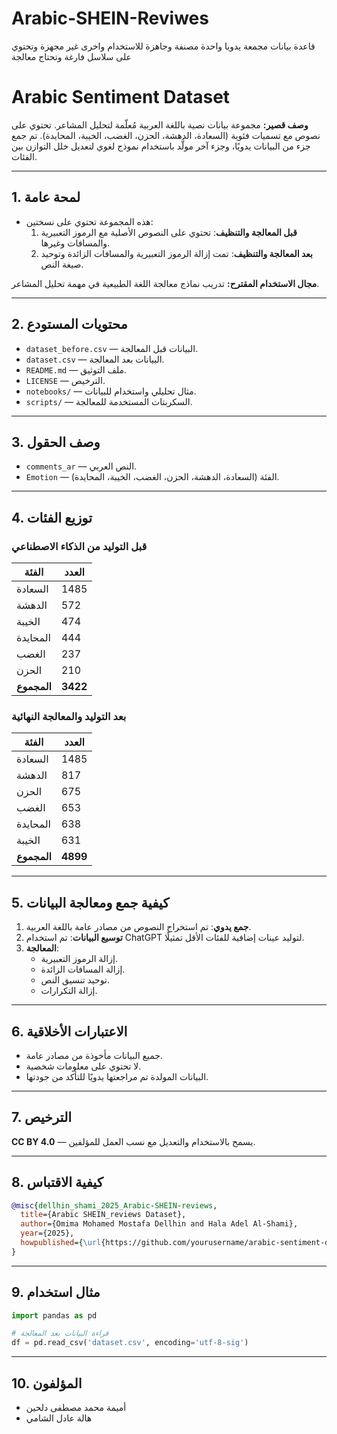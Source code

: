 # Arabic-SHEIN-Reviwes
قاعدة بيانات مجمعة يدويا واحدة مصنفة وجاهزة للاستخدام واخرى غير مجهزة وتحتوي على سلاسل فارغة وتحتاج معالجة 
# Arabic Sentiment Dataset

**وصف قصير:** مجموعة بيانات نصية باللغة العربية مُعلّمة لتحليل المشاعر. تحتوي على نصوص مع تسميات فئوية (السعادة، الدهشة، الحزن، الغضب، الخيبة، المحايدة). تم جمع جزء من البيانات يدويًا، وجزء آخر مولَّد باستخدام نموذج لغوي لتعديل خلل التوازن بين الفئات.

---

## 1. لمحة عامة

- هذه المجموعة تحتوي على نسختين:
  1. **قبل المعالجة والتنظيف**: تحتوي على النصوص الأصلية مع الرموز التعبيرية والمسافات وغيرها.
  2. **بعد المعالجة والتنظيف**: تمت إزالة الرموز التعبيرية والمسافات الزائدة وتوحيد صيغة النص.

**مجال الاستخدام المقترح:** تدريب نماذج معالجة اللغة الطبيعية في مهمة تحليل المشاعر.

---

## 2. محتويات المستودع

- `dataset_before.csv` — البيانات قبل المعالجة.
- `dataset.csv` — البيانات بعد المعالجة.
- `README.md` — ملف التوثيق.
- `LICENSE` — الترخيص.
- `notebooks/` — مثال تحليلي واستخدام للبيانات.
- `scripts/` — السكربتات المستخدمة للمعالجة.

---

## 3. وصف الحقول

- `comments_ar` — النص العربي.
- `Emotion` — الفئة (السعادة، الدهشة، الحزن، الغضب، الخيبة، المحايدة).

---

## 4. توزيع الفئات

### قبل التوليد من الذكاء الاصطناعي

| الفئة       | العدد    |
| ----------- | -------- |
| السعادة     | 1485     |
| الدهشة      | 572      |
| الخيبة      | 474      |
| المحايدة    | 444      |
| الغضب       | 237      |
| الحزن       | 210      |
| **المجموع** | **3422** |

### بعد التوليد والمعالجة النهائية

| الفئة       | العدد    |
| ----------- | -------- |
| السعادة     | 1485     |
| الدهشة      | 817      |
| الحزن       | 675      |
| الغضب       | 653      |
| المحايدة    | 638      |
| الخيبة      | 631      |
| **المجموع** | **4899** |

---

## 5. كيفية جمع ومعالجة البيانات

1. **جمع يدوي**: تم استخراج النصوص من مصادر عامة باللغة العربية.
2. **توسيع البيانات**: تم استخدام ChatGPT لتوليد عينات إضافية للفئات الأقل تمثيلًا.
3. **المعالجة**:
   - إزالة الرموز التعبيرية.
   - إزالة المسافات الزائدة.
   - توحيد تنسيق النص.
   - إزالة التكرارات.

---

## 6. الاعتبارات الأخلاقية

- جميع البيانات مأخوذة من مصادر عامة.
- لا تحتوي على معلومات شخصية.
- البيانات المولدة تم مراجعتها يدويًا للتأكد من جودتها.

---

## 7. الترخيص

**CC BY 4.0** — يسمح بالاستخدام والتعديل مع نسب العمل للمؤلفين.

---

## 8. كيفية الاقتباس

```bibtex
@misc{dellhin_shami_2025_Arabic-SHEIN-reviews,
  title={Arabic SHEIN_reviews Dataset},
  author={Omima Mohamed Mostafa Dellhin and Hala Adel Al-Shami},
  year={2025},
  howpublished={\url{https://github.com/yourusername/arabic-sentiment-dataset}},
}
```

---

## 9. مثال استخدام

```python
import pandas as pd

# قراءة البيانات بعد المعالجة
df = pd.read_csv('dataset.csv', encoding='utf-8-sig')
```

---

## 10. المؤلفون

- أميمة محمد مصطفى دلحين
- هالة عادل الشامي

